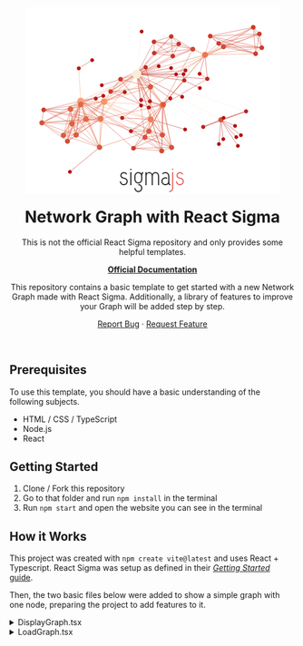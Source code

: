 <!-- PROJECT LOGO -->
<br />
<div align="center">
  <a href="https://github.com/othneildrew/Best-README-Template">
    <img src="./docs/banner.png" alt="Logo">
  </a>

  <h1 align="center" style="margin-top: 20px;">Network Graph with React Sigma</h1>

  <div>This is not the official React Sigma repository and only provides some helpful templates.</div>

  <a href="https://sim51.github.io/react-sigma/"><strong>Official Documentation</strong></a>

  <p align="center">
    This repository contains a basic template to get started with a new Network Graph made with React Sigma. Additionally, a library of features to improve your Graph will be added step by step.
    <br />     
  </p>

  <a href="https://github.com/Svenstar74/react-sigma-template/issues">Report Bug</a>
  ·
  <a href="https://github.com/Svenstar74/react-sigma-template/issues">Request Feature</a>

</div>

<br />

<!-- Prerequisites -->
## Prerequisites
To use this template, you should have a basic understanding of the following subjects.
<ul>
   <li>HTML / CSS / TypeScript</li>
   <li>Node.js</li>
   <li>React</li>
</ul>

<!-- Get Started -->
## Getting Started
1. Clone / Fork this repository
2. Go to that folder and run `npm install` in the terminal
3. Run `npm start` and open the website you can see in the terminal

<!-- How it Works -->
## How it Works
This project was created with `npm create vite@latest` and uses React + Typescript. React Sigma was setup as defined in their [*Getting Started* guide](https://sim51.github.io/react-sigma/docs/start-installation).

Then, the two basic files below were added to show a simple graph with one node, preparing the project to add features to it.
<details>
   <summary>DisplayGraph.tsx</summary>

```TypeScript
import '@react-sigma/core/lib/react-sigma.min.css';
import { SigmaContainer } from '@react-sigma/core';

import LoadGraph from './LoadGraph';

function DisplayGraph() {
  return (
    <SigmaContainer
      style={{ width: '100vw', height: '100vh' }}
    >
      <LoadGraph />
    </SigmaContainer>
  );
}

export default DisplayGraph;

```
   
</details>

<details>
   <summary>LoadGraph.tsx</summary>

```TypeScript
import { useEffect } from "react";
import { useLoadGraph } from "@react-sigma/core";
import Graph from "graphology";

function LoadGraph() {
  const loadGraph = useLoadGraph();

  useEffect(() => {
    const graph = new Graph();
    graph.addNode("first", { x: 0, y: 0, size: 15, label: "My first node", color: "#FA4F40" });

    loadGraph(graph);
  }, [loadGraph]);

  return null;
};

export default LoadGraph;

```
   
</details>
